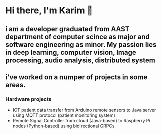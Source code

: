 # Hi there, I'm Karim 👋
## i am a developer graduated from AAST department of computer scince as major and software engineering as minor. My passion lies in deep learning, computer vision, Image processing, audio analysis, distributed system

## i've worked on a numper of projects in some areas.

### Hardware projects
- IOT patient data transfer from Arduino remote sensors to Java server using MQTT protocol (patient monitoring system)
- Remote Signal Controller from cloud (Java-based) to Raspberry Pi nodes (Python-based) using bidirectional GRPCs

